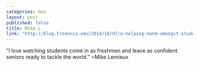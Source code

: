 ```yaml
---
categories: box
layout: post
published: false
title: Mike L
link: "http://blog.fredonia.edu/2014/10/07/a-helping-hand-amongst-students-faculty-and-the-community/"
---
```


“I love watching students come in as freshmen and leave as confident seniors ready to tackle the world." ~Mike Lemieux